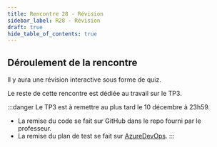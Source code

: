 ```yaml
---
title: Rencontre 28 - Révision
sidebar_label: R28 - Révision
draft: true
hide_table_of_contents: true
---
```



## Déroulement de la rencontre

Il y aura une révision interactive sous forme de quiz.

Le reste de cette rencontre est dédiée au travail sur le TP3. 

:::danger
Le TP3 est à remettre au plus tard le 10 décembre à 23h59.
- La remise du code se fait sur GitHub dans le repo fourni par le professeur.
- La remise du plan de test se fait sur [AzureDevOps](https://invdevops.cegepmontpetit.ca).
:::


